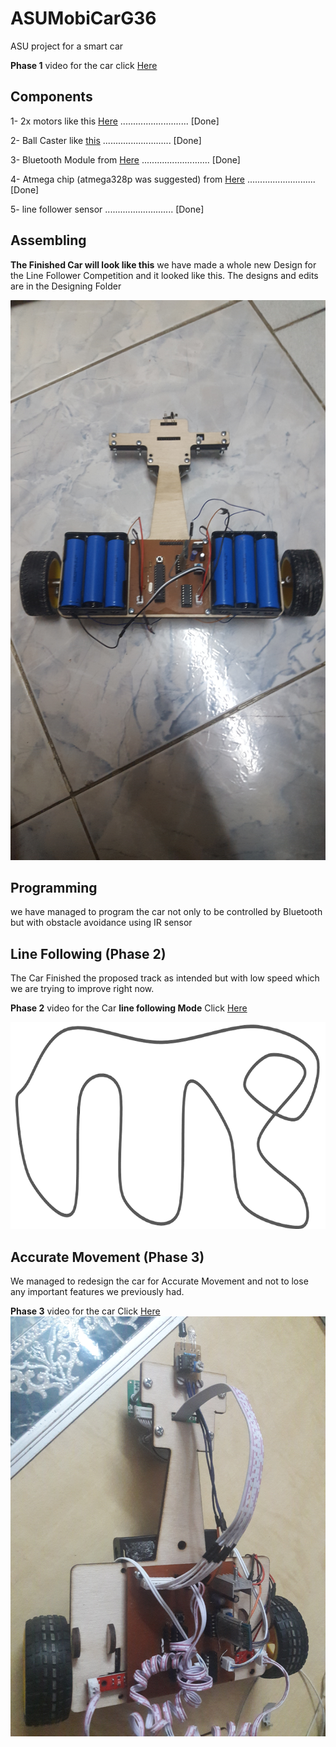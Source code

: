 # ASUMobiCarG36
ASU project for a smart car

**Phase 1** video for the car click [Here](https://youtu.be/Kc8boilaBuo)

## Components

1- 2x motors like this [Here](https://store.fut-electronics.com/products/dc-geared-motor-with-metal-gear-8-8kg-250rpm-12v-1) ........................... [Done]

2- Ball Caster like [this](https://www.robotshop.com/en/pololu-ball-caster-3-8-in-metal-ball.html) ........................... [Done]

3- Bluetooth Module from [Here](https://store.fut-electronics.com/products/serial-bluetooth-module-master-slave) ........................... [Done]

4- Atmega chip (atmega328p was suggested) from [Here](https://store.fut-electronics.com/products/atmega328-microcontroller-with-bootloader-for-uno) ........................... [Done]

5- line follower sensor ........................... [Done]

## Assembling

**The Finished Car will look like this**
we have made a whole new Design for the Line Follower Competition and it looked like this.
The designs and edits are in the Designing Folder

![all text](https://github.com/MohamedAliRashad/ASUMobiCarG36/blob/master/Designing/Car_V2.jpg)

## Programming
we have managed to program the car not only to be controlled by Bluetooth but with obstacle avoidance using IR sensor

## Line Following (Phase 2)
The Car Finished the proposed track as intended but with low speed which we are trying to improve right now.

**Phase 2** video for the Car **line following Mode** Click [Here](https://www.youtube.com/watch?v=1ZHcCvf_tag&feature=youtu.be)

![all text](https://github.com/MohamedAliRashad/ASUMobiCarG36/blob/master/Track.png)

## Accurate Movement (Phase 3)

We managed to redesign the car for Accurate Movement and not to lose any important features we previously had.

**Phase 3** video for the car Click [Here](https://youtu.be/vXAHt9X1ldg)
![all text](https://github.com/MohamedAliRashad/ASUMobiCarG36/blob/master/Designing/Car_V3_Light.jpg)

